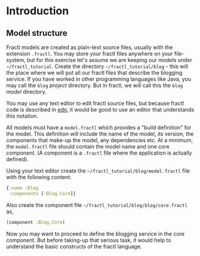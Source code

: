 # Introduction

## Model structure

Fractl models are created as plain-text source files, usually with the extension `.fractl`.
You may store your fractl files anywhere on your file-system, but for this exercise let's assume
we are keeping our models under `~/fractl_tutorial`. 
Create the directory `~/fractl_tutorial/blog` - this will the place where we will put all our
fractl files that describe the blogging service. If you have worked in other programming languages
like Java, you may call the `blog` *project* directory. But in fractl, we will call this the `blog`
*model* directory.

You may use any text editor to edit fractl source files, but because fractl code is described in
[edn](https://github.com/edn-format/edn), it would be good to use an editor that understands this notation.

All models must have a `model.fractl` which provides a "build definition" for the model. This definition
will include the name of the model, its version, the components that make-up the model, any dependencies etc.
At a minimum, the `model.fractl` file should contain the model name and one core component. (A component is 
a `.fractl` file where the application is actually defined).

Using your text editor create the `~/fractl_tutorial/blog/model.fractl` file with the following content:

```clojure
{:name :Blog
 :components [:Blog.Core]}
```

Also create the component file `~/fractl_tutorial/blog/blog/core.fractl` as,

```clojure
(component :Blog.Core)
```
Now you may want to proceed to define the blogging service in the core component.
But before taking-up that serious task, it would help to understand the basic
constructs of the fractl language.
